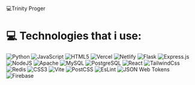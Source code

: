 💻Trinity Proger 

# 💻 Technologies that i use:
![Python](https://img.shields.io/badge/Python-3670A0?style=flat&logo=python&logoColor=ffdd54) ![JavaScript](https://img.shields.io/badge/Javascript-%23323330.svg?style=flat&logo=javascript&logoColor=%23F7DF1E) ![HTML5](https://img.shields.io/badge/Html5-%23E34F26.svg?style=flat&logo=html5&logoColor=white) ![Vercel](https://img.shields.io/badge/Vercel-%23000000.svg?style=flat&logo=vercel&logoColor=white) ![Netlify](https://img.shields.io/badge/Netlify-%23000000.svg?style=flat&logo=netlify&logoColor=#00C7B7) ![Flask](https://img.shields.io/badge/Flask-%23000.svg?style=flat&logo=flask&logoColor=white) ![Express.js](https://img.shields.io/badge/Express.js-%23404d59.svg?style=flat&logo=express&logoColor=%2361DAFB) ![NodeJS](https://img.shields.io/badge/Node.js-6DA55F?style=flat&logo=node.js&logoColor=white) ![Apache](https://img.shields.io/badge/Apache-%23D42029.svg?style=flat&logo=apache&logoColor=white) ![MySQL](https://img.shields.io/badge/MySQL-4479A1.svg?style=flat&logo=mysql&logoColor=white) ![PostgreSQL](https://img.shields.io/badge/PostgreSQL-4169E1?style=flat&logo=postgresql&logoColor=white) ![React](https://img.shields.io/badge/React-61DAFB?style=flat&logo=react&logoColor=white) ![TailwindCss](https://img.shields.io/badge/TailwindCss-06B6D4?style=flat&logo=tailwindcss&logoColor=white) ![Redis](https://img.shields.io/badge/Redis-FF4438?style=flat&logo=redis&logoColor=white) ![CSS3](https://img.shields.io/badge/Css3-1572B6?style=flat&logo=css3&logoColor=white) ![Vite](https://img.shields.io/badge/Vite-646CFF?style=flat&logo=vite&logoColor=white) ![PostCSS](https://img.shields.io/badge/Postcss-DD3A0A?style=flat&logo=postcss&logoColor=white) ![EsLint](https://img.shields.io/badge/EsLint-4B32C3?style=flat&logo=eslint&logoColor=white) ![JSON Web Tokens](https://img.shields.io/badge/Jwt-311C87?style=flat&logo=jsonwebtokens&logoColor=white) ![Firebase](https://img.shields.io/badge/Firebase-DD2C00?style=flat&logo=Firebase&logoColor=white)

